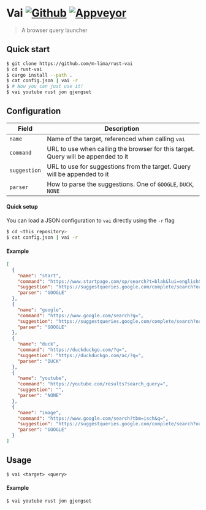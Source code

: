 Vai [![Github](https://github.com/m-lima/rust-vai/workflows/build/badge.svg)](https://github.com/m-lima/rust-vai/actions?workflow=build) [![Appveyor](https://ci.appveyor.com/api/projects/status/sv6wqqb7s6wo1e0x?svg=true)](https://ci.appveyor.com/project/mlima/rust-vai)
========
> A browser query launcher

## Quick start
```bash
$ git clone https://github.com/m-lima/rust-vai
$ cd rust-vai
$ cargo install --path .
$ cat config.json | vai -r
$ # Now you can just use it!
$ vai youtube rust jon gjengset
```

## Configuration

| Field        | Description |
| ------------ | -------------|
| `name`       | Name of the target, referenced when calling `vai` |
| `command`    | URL to use when calling the browser for this target. Query will be appended to it |
| `suggestion` | URL to use for suggestions from the target. Query will be appended to it |
| `parser`     | How to parse the suggestions. One of `GOOGLE`, `DUCK`, `NONE` |

#### Quick setup
You can load a JSON configuration to `vai` directly using the `-r` flag
```bash
$ cd <this_repository>
$ cat config.json | vai -r
```

#### Example
```json
[
  {
    "name": "start",
    "command": "https://www.startpage.com/sp/search?t=blak&lui=english&language=english&cat=web&query=",
    "suggestion": "https://suggestqueries.google.com/complete/search?output=firefox&q=",
    "parser": "GOOGLE"
  },
  {
    "name": "google",
    "command": "https://www.google.com/search?q=",
    "suggestion": "https://suggestqueries.google.com/complete/search?output=firefox&q=",
    "parser": "GOOGLE"
  },
  {
    "name": "duck",
    "command": "https://duckduckgo.com/?q=",
    "suggestion": "https://duckduckgo.com/ac/?q=",
    "parser": "DUCK"
  },
  {
    "name": "youtube",
    "command": "https://youtube.com/results?search_query=",
    "suggestion": "",
    "parser": "NONE"
  },
  {
    "name": "image",
    "command": "https://www.google.com/search?tbm=isch&q=",
    "suggestion": "https://suggestqueries.google.com/complete/search?output=firefox&q=",
    "parser": "GOOGLE"
  }
]
```

## Usage
`$ vai <target> <query>`

#### Example
`$ vai youtube rust jon gjengset`
